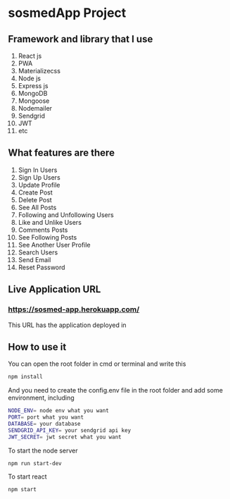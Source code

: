 # sosmedApp Project

## Framework and library that I use

1. React js
2. PWA
3. Materializecss
4. Node js
5. Express js
6. MongoDB
7. Mongoose
8. Nodemailer
9. Sendgrid
10. JWT
11. etc

## What features are there

1. Sign In Users
2. Sign Up Users
3. Update Profile
4. Create Post
5. Delete Post
6. See All Posts
7. Following and Unfollowing Users
8. Like and Unlike Users
9. Comments Posts
10. See Following Posts
11. See Another User Profile
12. Search Users
13. Send Email
14. Reset Password

## Live Application URL

### https://sosmed-app.herokuapp.com/
This URL has the application deployed in

## How to use it

You can open the root folder in cmd or terminal and write this

```bash
npm install 
```

And you need to create the config.env file in the root folder and add some environment, including

```bash
NODE_ENV= node env what you want
PORT= port what you want
DATABASE= your database 
SENDGRID_API_KEY= your sendgrid api key
JWT_SECRET= jwt secret what you want
```

To start the node server

```bash
npm run start-dev
```

To start react


```bash
npm start
```

